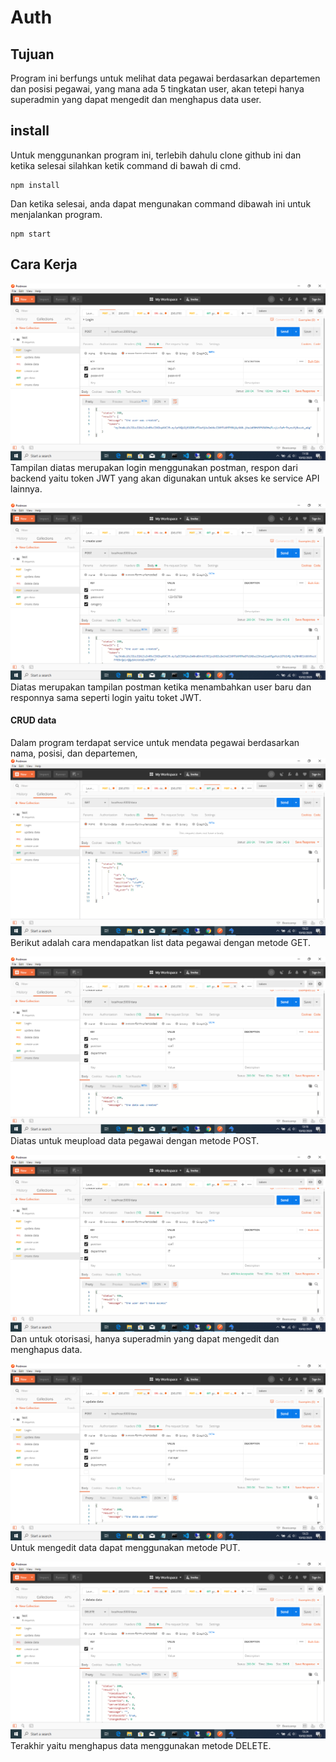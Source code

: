 # Auth

## Tujuan
Program ini berfungs untuk melihat data pegawai berdasarkan departemen dan posisi pegawai, yang mana ada 5 tingkatan user, akan tetepi hanya superadmin yang dapat mengedit dan menghapus data user.

## install
Untuk menggunankan program ini, terlebih dahulu clone github ini dan ketika selesai silahkan ketik command di bawah di cmd.
```
npm install
```
Dan ketika selesai, anda dapat mengunakan command dibawah ini untuk menjalankan program.
```
npm start
```
## Cara Kerja
![Login Image](https://github.com/teguh-elektro/Auth/blob/master/image/Login.png)
Tampilan diatas merupakan login menggunakan postman, respon dari backend yaitu token JWT yang akan digunakan untuk akses ke service API lainnya.

![Login Image](https://github.com/teguh-elektro/Auth/blob/master/image/Regist.png)
Diatas merupakan tampilan postman ketika menambahkan user baru dan responnya sama seperti login yaitu toket JWT.

#### CRUD data
Dalam program terdapat service untuk mendata pegawai berdasarkan nama, posisi, dan departemen,
![Login Image](https://github.com/teguh-elektro/Auth/blob/master/image/read_data.png)
Berikut adalah cara mendapatkan list data pegawai dengan metode GET.

![Login Image](https://github.com/teguh-elektro/Auth/blob/master/image/create_data.png)
Diatas untuk meupload data pegawai dengan metode POST.

![Login Image](https://github.com/teguh-elektro/Auth/blob/master/image/create_data2.png)
Dan untuk otorisasi, hanya superadmin yang dapat mengedit dan menghapus data.

![Login Image](https://github.com/teguh-elektro/Auth/blob/master/image/update_data.png)
Untuk mengedit data dapat menggunakan metode PUT.

![Login Image](https://github.com/teguh-elektro/Auth/blob/master/image/delete_data.png)
Terakhir yaitu menghapus data menggunakan metode DELETE.

